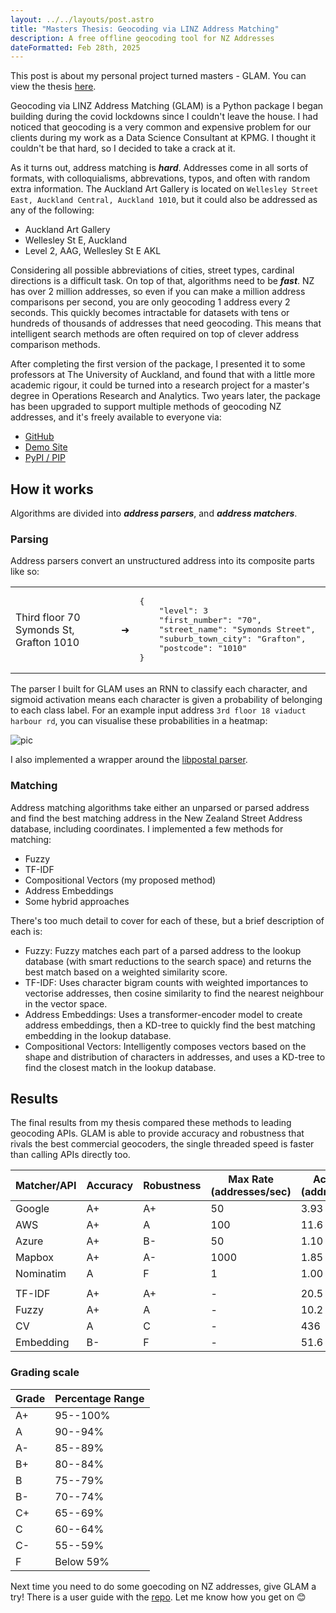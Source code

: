 ```yaml
---
layout: ../../layouts/post.astro
title: "Masters Thesis: Geocoding via LINZ Address Matching"
description: A free offline geocoding tool for NZ Addresses
dateFormatted: Feb 28th, 2025
---
```


This post is about my personal project turned masters - GLAM. You can view the thesis [here](https://r2.lmor152.com/GLAM%20Thesis.pdf).

Geocoding via LINZ Address Matching (GLAM) is a Python package I began building during the covid lockdowns since I couldn't leave the house. I had noticed that geocoding is a very common and expensive problem for our clients during my work as a Data Science Consultant at KPMG. I thought it couldn't be that hard, so I decided to take a crack at it.

As it turns out, address matching is ***hard***. Addresses come in all sorts of formats, with colloquialisms, abbrevations, typos, and often with random extra information. The Auckland Art Gallery is located on `Wellesley Street East, Auckland Central, Auckland 1010`, but it could also be addressed as any of the following:
* Auckland Art Gallery
* Wellesley St E, Auckland
* Level 2, AAG, Wellesley St E AKL

Considering all possible abbreviations of cities, street types, cardinal directions is a difficult task. On top of that, algorithms need to be ***fast***. NZ has over 2 million addresses, so even if you can make a million address comparisons per second, you are only geocoding 1 address every 2 seconds. This quickly becomes intractable for datasets with tens or hundreds of thousands of addresses that need geocoding. This means that intelligent search methods are often required on top of clever address comparison methods.

After completing the first version of the package, I presented it to some professors at The University of Auckland, and found that with a little more academic rigour, it could be turned into a research project for a master's degree in Operations Research and Analytics. Two years later, the package has been upgraded to support multiple methods of geocoding NZ addresses, and it's freely available to everyone via:
* [GitHub](https://github.com/lmor152/glam)
* [Demo Site](https://glam-demo.lmor152.com)
* [PyPI / PIP](https://pypi.org/project/glam/)

## How it works

Algorithms are divided into ***address parsers***, and ***address matchers***. 

### Parsing
Address parsers convert an unstructured address into its composite parts like so:

<table>
  <tr>
    <td style="vertical-align: middle;">Third floor 70 Symonds St, Grafton 1010</td>
    <td style="vertical-align: middle;">➜</td>
    <td style="vertical-align: middle;">
      <pre>
{
    "level": 3
    "first_number": "70",
    "street_name": "Symonds Street", 
    "suburb_town_city": "Grafton",
    "postcode": "1010"
}</pre>
    </td>
  </tr>
</table>

The parser I built for GLAM uses an RNN to classify each character, and sigmoid activation means each character is given a probability of belonging to each class label. For an example input address `3rd floor 18 viaduct harbour rd`, you can visualise these probabilities in a heatmap:

![pic](/assets/images/projects/masters/rnn_heatmap.svg)

I also implemented a wrapper around the [libpostal parser](https://github.com/openvenues/libpostal).

### Matching
Address matching algorithms take either an unparsed or parsed address and find the best matching address in the New Zealand Street Address database, including coordinates. I implemented a few methods for matching:
* Fuzzy
* TF-IDF
* Compositional Vectors (my proposed method)
* Address Embeddings
* Some hybrid approaches

There's too much detail to cover for each of these, but a brief description of each is:
* Fuzzy: Fuzzy matches each part of a parsed address to the lookup database (with smart reductions to the search space) and returns the best match based on a weighted similarity score.
* TF-IDF: Uses character bigram counts with weighted importances to vectorise addresses, then cosine similarity to find the nearest neighbour in the vector space.
* Address Embeddings: Uses a transformer-encoder model to create address embeddings, then a KD-tree to quickly find the best matching embedding in the lookup database.
* Compositional Vectors: Intelligently composes vectors based on the shape and distribution of characters in addresses, and uses a KD-tree to find the closest match in the lookup database.

## Results

The final results from my thesis compared these methods to leading geocoding APIs. GLAM is able to provide accuracy and robustness that rivals the best commercial geocoders, the single threaded speed is faster than calling APIs directly too.

| Matcher/API | Accuracy | Robustness | Max Rate (addresses/sec) | Actual Rate (addresses/sec) |
|-------------|----------|------------|------------|---------------|
| Google      | A+       | A+         | 50         | 3.93          |
| AWS         | A+       | A          | 100        | 11.6          |
| Azure       | A+       | B-         | 50         | 1.10          |
| Mapbox      | A+       | A-         | 1000       | 1.85          |
| Nominatim   | A        | F          | 1          | 1.00          |
||||||
| TF-IDF      | A+       | A+         | -          | 20.5          |
| Fuzzy       | A+       | A          | -          | 10.2          |
| CV          | A        | C          | -          | 436           |
| Embedding   | B-       | F          | -          | 51.6          |

### Grading scale

| Grade | Percentage Range |
|-------|------------------|
| A+    | 95--100%         |
| A     | 90--94%          |
| A-    | 85--89%          |
| B+    | 80--84%          |
| B     | 75--79%          |
| B-    | 70--74%          |
| C+    | 65--69%          |
| C     | 60--64%          |
| C-    | 55--59%          |
| F     | Below 59%        |


Next time you need to do some goecoding on NZ addresses, give GLAM a try! There is a user guide with the [repo](https://github.com/lmor152/glam). Let me know how you get on 😊


